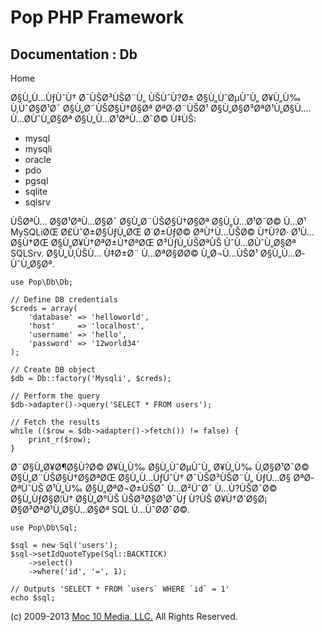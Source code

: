 Pop PHP Framework
=================

Documentation : Db
------------------

Home

Ø§Ù„Ù…ÙƒÙˆÙ† Ø¯ÙŠØ³ÙŠØ¨Ù„ ÙŠÙˆÙ?Ø± Ø§Ù„ÙˆØµÙˆÙ„ Ø¥Ù„Ù‰ Ù‚ÙˆØ§Ø¹Ø¯
Ø§Ù„Ø¨ÙŠØ§Ù†Ø§Øª ØªØ·Ø¨ÙŠØ¹ Ø§Ù„Ø§Ø³ØªØ¹Ù„Ø§Ù…. Ù…Ø­ÙˆÙ„Ø§Øª
Ø§Ù„Ù…Ø¹ØªÙ…Ø¯Ø© Ù‡ÙŠ:

-   mysql
-   mysqli
-   oracle
-   pdo
-   pgsql
-   sqlite
-   sqlsrv

ÙŠØªÙ… Ø§Ø¹ØªÙ…Ø§Ø¯ Ø§Ù„Ø¨ÙŠØ§Ù†Ø§Øª Ø§Ù„Ù…Ø¹Ø¯Ø© Ù…Ø¹ MySQLiØŒ
Ø£ÙˆØ±Ø§ÙƒÙ„ØŒ Ø´Ø±ÙƒØ© ØªÙ†Ù…ÙŠØ© Ù†Ù?Ø· Ø¹Ù…Ø§Ù†ØŒ Ø§Ù„Ø¥Ù†ØªØ±Ù†ØªØŒ
Ø³ÙƒÙ„ÙŠØªÙŠ ÙˆÙ…Ø­ÙˆÙ„Ø§Øª SQLSrv. Ø§Ù„Ù‚ÙŠÙ… Ù‡Ø±Ø¨ Ù…ØªØ§Ø­Ø©
Ù„Ø¬Ù…ÙŠØ¹ Ø§Ù„Ù…Ø­ÙˆÙ„Ø§Øª.

    use Pop\Db\Db;

    // Define DB credentials
    $creds = array(
        'database' => 'helloworld',
        'host'     => 'localhost',
        'username' => 'hello',
        'password' => '12world34'
    );

    // Create DB object
    $db = Db::factory('Mysqli', $creds);

    // Perform the query
    $db->adapter()->query('SELECT * FROM users');

    // Fetch the results
    while (($row = $db->adapter()->fetch()) != false) {
        print_r($row);
    }

Ø¨Ø§Ù„Ø¥Ø¶Ø§Ù?Ø© Ø¥Ù„Ù‰ Ø§Ù„ÙˆØµÙˆÙ„ Ø¥Ù„Ù‰ Ù‚Ø§Ø¹Ø¯Ø©
Ø§Ù„Ø¨ÙŠØ§Ù†Ø§ØªØŒ Ø§Ù„Ù…ÙƒÙˆÙ† Ø¯ÙŠØ³ÙŠØ¨Ù„ ÙƒÙ…Ø§ ØªØ­ØªÙˆÙŠ Ø¹Ù„Ù‰
Ø§Ù„ØªØ¬Ø±ÙŠØ¯ Ù…Ø²ÙˆØ¯ Ù…Ù?ÙŠØ¯Ø© Ø§Ù„ÙƒØ§Ø¦Ù† Ø§Ù„Ø°ÙŠ ÙŠØ³Ø§Ø¹Ø¯Ùƒ
Ù?ÙŠ Ø¥Ù†Ø´Ø§Ø¡ Ø§Ø³ØªØ¹Ù„Ø§Ù…Ø§Øª SQL Ù…ÙˆØ­Ø¯Ø©.

    use Pop\Db\Sql;

    $sql = new Sql('users');
    $sql->setIdQuoteType(Sql::BACKTICK)
        ->select()
        ->where('id', '=', 1);

    // Outputs 'SELECT * FROM `users` WHERE `id` = 1'
    echo $sql;

\(c) 2009-2013 [Moc 10 Media, LLC.](http://www.moc10media.com) All
Rights Reserved.
